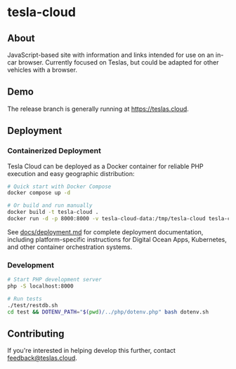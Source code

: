 # tesla-cloud

## About

JavaScript-based site with information and links intended for use on an in-car browser. Currently focused on Teslas, but could be adapted for other vehicles with a browser.

## Demo

The release branch is generally running at <https://teslas.cloud>.

## Deployment

### Containerized Deployment

Tesla Cloud can be deployed as a Docker container for reliable PHP execution and easy geographic distribution:

```bash
# Quick start with Docker Compose
docker compose up -d

# Or build and run manually
docker build -t tesla-cloud .
docker run -d -p 8000:8000 -v tesla-cloud-data:/tmp/tesla-cloud tesla-cloud
```

See [docs/deployment.md](docs/deployment.md) for complete deployment documentation, including platform-specific instructions for Digital Ocean Apps, Kubernetes, and other container orchestration systems.

### Development

```bash
# Start PHP development server
php -S localhost:8000

# Run tests
./test/restdb.sh
cd test && DOTENV_PATH="$(pwd)/../php/dotenv.php" bash dotenv.sh
```

## Contributing

If you're interested in helping develop this further, contact <feedback@teslas.cloud>.
